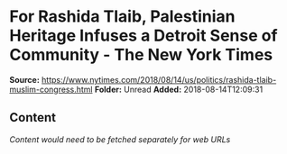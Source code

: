# For Rashida Tlaib, Palestinian Heritage Infuses a Detroit Sense of Community - The New York Times

**Source:** https://www.nytimes.com/2018/08/14/us/politics/rashida-tlaib-muslim-congress.html
**Folder:** Unread
**Added:** 2018-08-14T12:09:31




## Content
*Content would need to be fetched separately for web URLs*
